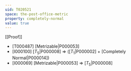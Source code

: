 ```yaml
---
uid: T020521
space: the-post-office-metric
property: completely-normal
value: true
---
```

[[Proof]]

* [T000487] [Metrizable|P000053]
* [I000100] [$T_5$|P000008] => ([$T_1$|P000002] + [Completely Normal|P000014])
* [I000069] [Metrizable|P000053] => [$T_5$|P000008]

